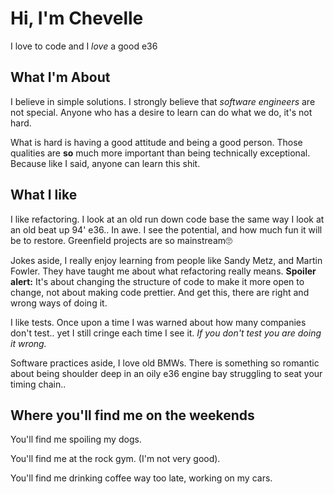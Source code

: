 # Hi, I'm Chevelle

I love to code and I *love* a good e36

## What I'm About

I believe in simple solutions. I strongly believe that *software engineers* are not special. Anyone who has a desire to learn can do what we do, it's not hard. 

What is hard is having a good attitude and being a good person. Those qualities are **so** much more important than being technically exceptional. Because like I said, anyone can learn this shit.


## What I like

I like refactoring. I look at an old run down code base the same way I look at an old beat up 94' e36.. In awe. I see the potential, and how much fun it will be to restore. Greenfield projects are so mainstream🙄   

Jokes aside, I really enjoy learning from people like Sandy Metz, and Martin Fowler. They have taught me about what refactoring really means. **Spoiler alert:** It's about changing the structure of code to make it more open to change, not about making code prettier. And get this, there are right and wrong ways of doing it.

I like tests. Once upon a time I was warned about how many companies don't test.. yet I still cringe each time I see it. *If you don't test you are doing it wrong.*  

Software practices aside, I love old BMWs. There is something so romantic about being shoulder deep in an oily e36 engine bay struggling to seat your timing chain..   

## Where you'll find me on the weekends  

You'll find me spoiling my dogs.   

You'll find me at the rock gym. (I'm not very good).  

You'll find me drinking coffee way too late, working on my cars.
